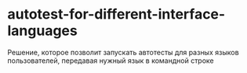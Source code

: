 # autotest-for-different-interface-languages
Решение, которое позволит запускать автотесты для разных языков пользователей, передавая нужный язык в командной строке
